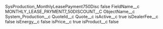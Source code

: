 <?xml version="1.0" encoding="UTF-8"?>
<CustomMetadata xmlns="http://soap.sforce.com/2006/04/metadata" xmlns:xsi="http://www.w3.org/2001/XMLSchema-instance" xmlns:xsd="http://www.w3.org/2001/XMLSchema">
    <label>SysProduction_MonthlyLeasePayment750Disc</label>
    <protected>false</protected>
    <values>
        <field>FieldName__c</field>
        <value xsi:type="xsd:string">MONTHLY_LEASE_PAYMENT7_50DISCOUNT__C</value>
    </values>
    <values>
        <field>ObjectName__c</field>
        <value xsi:type="xsd:string">System_Production__c</value>
    </values>
    <values>
        <field>QuoteId__c</field>
        <value xsi:type="xsd:string">Quote__c</value>
    </values>
    <values>
        <field>isActive__c</field>
        <value xsi:type="xsd:boolean">true</value>
    </values>
    <values>
        <field>isDealerFee__c</field>
        <value xsi:type="xsd:boolean">false</value>
    </values>
    <values>
        <field>isEnergy__c</field>
        <value xsi:type="xsd:boolean">false</value>
    </values>
    <values>
        <field>isPrice__c</field>
        <value xsi:type="xsd:boolean">true</value>
    </values>
    <values>
        <field>isProduct__c</field>
        <value xsi:type="xsd:boolean">false</value>
    </values>
</CustomMetadata>
